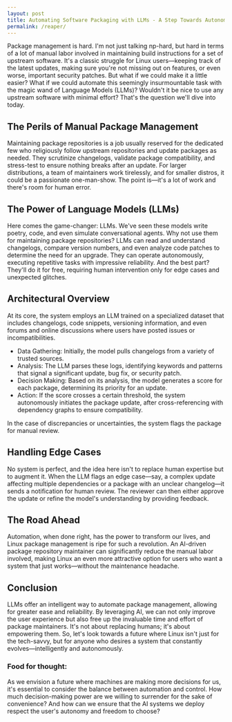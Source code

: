 ```yaml
---
layout: post
title: Automating Software Packaging with LLMs - A Step Towards Autonomous Linux Distributions
permalink: /reaper/
---
```

Package management is hard. I'm not just talking np-hard, but hard in terms of a lot of manual labor involved in maintaining build instructions for a set of upstream software. It's a classic struggle for Linux users—keeping track of the latest updates, making sure you're not missing out on features, or even worse, important security patches. But what if we could make it a little easier? What if we could automate this seemingly insurmountable task with the magic wand of Language Models (LLMs)? Wouldn't it be nice to use any upstream software with minimal effort? That's the question we'll dive into today.

## The Perils of Manual Package Management

Maintaining package repositories is a job usually reserved for the dedicated few who religiously follow upstream repositories and update packages as needed. They scrutinize changelogs, validate package compatibility, and stress-test to ensure nothing breaks after an update. For larger distributions, a team of maintainers work tirelessly, and for smaller distros, it could be a passionate one-man-show. The point is—it's a lot of work and there's room for human error.

## The Power of Language Models (LLMs)

Here comes the game-changer: LLMs. We've seen these models write poetry, code, and even simulate conversational agents. Why not use them for maintaining package repositories? LLMs can read and understand changelogs, compare version numbers, and even analyze code patches to determine the need for an upgrade. They can operate autonomously, executing repetitive tasks with impressive reliability. And the best part? They'll do it for free, requiring human intervention only for edge cases and unexpected glitches.

## Architectural Overview

At its core, the system employs an LLM trained on a specialized dataset that includes changelogs, code snippets, versioning information, and even forums and online discussions where users have posted issues or incompatibilities.

* Data Gathering: Initially, the model pulls changelogs from a variety of trusted sources.
* Analysis: The LLM parses these logs, identifying keywords and patterns that signal a significant update, bug fix, or security patch.
* Decision Making: Based on its analysis, the model generates a score for each package, determining its priority for an update.
* Action: If the score crosses a certain threshold, the system autonomously initiates the package update, after cross-referencing with dependency graphs to ensure compatibility.

In the case of discrepancies or uncertainties, the system flags the package for manual review.

## Handling Edge Cases

No system is perfect, and the idea here isn't to replace human expertise but to augment it. When the LLM flags an edge case—say, a complex update affecting multiple dependencies or a package with an unclear changelog—it sends a notification for human review. The reviewer can then either approve the update or refine the model's understanding by providing feedback.

## The Road Ahead

Automation, when done right, has the power to transform our lives, and Linux package management is ripe for such a revolution. An AI-driven package repository maintainer can significantly reduce the manual labor involved, making Linux an even more attractive option for users who want a system that just works—without the maintenance headache.

## Conclusion

LLMs offer an intelligent way to automate package management, allowing for greater ease and reliability. By leveraging AI, we can not only improve the user experience but also free up the invaluable time and effort of package maintainers. It's not about replacing humans; it's about empowering them. So, let's look towards a future where Linux isn't just for the tech-savvy, but for anyone who desires a system that constantly evolves—intelligently and autonomously.

### Food for thought:

As we envision a future where machines are making more decisions for us, it's essential to consider the balance between automation and control. How much decision-making power are we willing to surrender for the sake of convenience? And how can we ensure that the AI systems we deploy respect the user's autonomy and freedom to choose?

